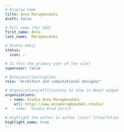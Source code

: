 ```yaml
---
# Display name
title: Anna Maragkoudaki
draft: false

# Full name (for SEO)
first_name: Anna 
last_name:  Maragkoudaki

# Status emoji
status:
  icon: ☕️

# Is this the primary user of the site?
superuser: false

# Role/position/tagline
role: 'Architect and computational designer'

# Organizations/Affiliations to show in About widget
organizations:
  - name: Studio Anna Maragkoudaki
    url: https://www.annamaragkoudaki.studio/
#  - name: 'Studio Krud Zurich'

# Highlight the author in author lists? (true/false)
highlight_name: true
---
```

